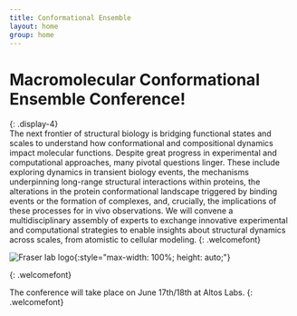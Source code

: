 ```yaml
---
title: Conformational Ensemble
layout: home
group: home
---
```


# Macromolecular Conformational Ensemble Conference!
{: .display-4}
<br>
The next frontier of structural biology is bridging functional states and scales to understand how conformational and compositional dynamics impact molecular functions. Despite great progress in experimental and computational approaches, many pivotal questions linger. These include exploring dynamics in transient biology events, the mechanisms underpinning long-range structural interactions within proteins, the alterations in the protein conformational landscape triggered by binding events or the formation of complexes, and, crucially, the implications of these processes for in vivo observations. We will convene a multidisciplinary assembly of experts to exchange innovative experimental and computational strategies to enable insights about structural dynamics across scales, from atomistic to cellular modeling.
{: .welcomefont}

![Fraser lab logo](static/img/logo/jf_retreat_logo.svg){:style="max-width: 100%; height: auto;"}


{: .welcomefont}

The conference will take place on June 17th/18th at Altos Labs.
{: .welcomefont}
